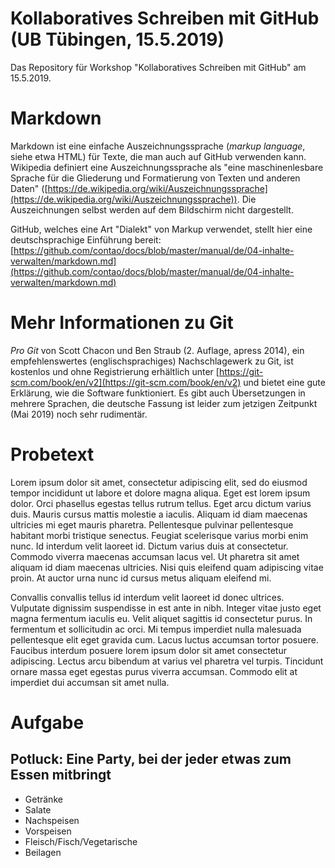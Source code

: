 # Kollaboratives Schreiben mit GitHub (UB Tübingen, 15.5.2019)
Das Repository für Workshop "Kollaboratives Schreiben mit GitHub" am 15.5.2019.

# Markdown

Markdown ist eine einfache Auszeichnungssprache (*markup language*, siehe etwa HTML) für Texte, die man auch auf GitHub verwenden kann. Wikipedia definiert eine Auszeichnungssprache als "eine maschinenlesbare Sprache für die Gliederung und Formatierung von Texten und anderen Daten" ([https://de.wikipedia.org/wiki/Auszeichnungssprache](https://de.wikipedia.org/wiki/Auszeichnungssprache)). Die Auszeichnungen selbst werden auf dem Bildschirm nicht dargestellt.

GitHub, welches eine Art "Dialekt" von Markup verwendet, stellt hier eine deutschsprachige Einführung bereit: [https://github.com/contao/docs/blob/master/manual/de/04-inhalte-verwalten/markdown.md](https://github.com/contao/docs/blob/master/manual/de/04-inhalte-verwalten/markdown.md)

# Mehr Informationen zu Git

*Pro Git* von Scott Chacon und Ben Straub (2. Auflage, apress 2014), ein empfehlenswertes (englischsprachiges) Nachschlagewerk zu Git, ist kostenlos und ohne Registrierung erhältlich unter [https://git-scm.com/book/en/v2](https://git-scm.com/book/en/v2) und bietet eine gute Erklärung, wie die Software funktioniert. Es gibt auch Übersetzungen in mehrere Sprachen, die deutsche Fassung ist leider zum jetzigen Zeitpunkt (Mai 2019) noch sehr rudimentär.

# Probetext

Lorem ipsum dolor sit amet, consectetur adipiscing elit, sed do eiusmod tempor incididunt ut labore et dolore magna aliqua. Eget est lorem ipsum dolor. Orci phasellus egestas tellus rutrum tellus. Eget arcu dictum varius duis. Mauris cursus mattis molestie a iaculis. Aliquam id diam maecenas ultricies mi eget mauris pharetra. Pellentesque pulvinar pellentesque habitant morbi tristique senectus. Feugiat scelerisque varius morbi enim nunc. Id interdum velit laoreet id. Dictum varius duis at consectetur. Commodo viverra maecenas accumsan lacus vel. Ut pharetra sit amet aliquam id diam maecenas ultricies. Nisi quis eleifend quam adipiscing vitae proin. At auctor urna nunc id cursus metus aliquam eleifend mi.

Convallis convallis tellus id interdum velit laoreet id donec ultrices. Vulputate dignissim suspendisse in est ante in nibh. Integer vitae justo eget magna fermentum iaculis eu. Velit aliquet sagittis id consectetur purus. In fermentum et sollicitudin ac orci. Mi tempus imperdiet nulla malesuada pellentesque elit eget gravida cum. Lacus luctus accumsan tortor posuere. Faucibus interdum posuere lorem ipsum dolor sit amet consectetur adipiscing. Lectus arcu bibendum at varius vel pharetra vel turpis. Tincidunt ornare massa eget egestas purus viverra accumsan. Commodo elit at imperdiet dui accumsan sit amet nulla.

# Aufgabe

## Potluck: Eine Party, bei der jeder etwas zum Essen mitbringt

- Getränke
- Salate
- Nachspeisen
- Vorspeisen
- Fleisch/Fisch/Vegetarische
- Beilagen
